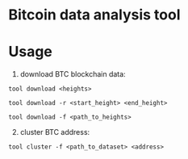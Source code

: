 
# Bitcoin data analysis tool

# Usage
1. download BTC blockchain data:

`tool download <heights>`

`tool download -r <start_height> <end_height>`

`tool download -f <path_to_heights>`

2. cluster BTC address:

`tool cluster -f <path_to_dataset> <address>`


